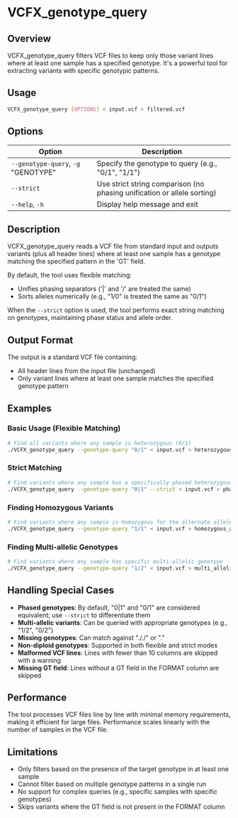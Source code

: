 # VCFX_genotype_query

## Overview

VCFX_genotype_query filters VCF files to keep only those variant lines where at least one sample has a specified genotype. It's a powerful tool for extracting variants with specific genotypic patterns.

## Usage

```bash
VCFX_genotype_query [OPTIONS] < input.vcf > filtered.vcf
```

## Options

| Option | Description |
|--------|-------------|
| `--genotype-query`, `-g` "GENOTYPE" | Specify the genotype to query (e.g., "0/1", "1/1") |
| `--strict` | Use strict string comparison (no phasing unification or allele sorting) |
| `--help`, `-h` | Display help message and exit |

## Description

VCFX_genotype_query reads a VCF file from standard input and outputs variants (plus all header lines) where at least one sample has a genotype matching the specified pattern in the 'GT' field.

By default, the tool uses flexible matching:
- Unifies phasing separators ('|' and '/' are treated the same)
- Sorts alleles numerically (e.g., "1/0" is treated the same as "0/1")

When the `--strict` option is used, the tool performs exact string matching on genotypes, maintaining phase status and allele order.

## Output Format

The output is a standard VCF file containing:
- All header lines from the input file (unchanged)
- Only variant lines where at least one sample matches the specified genotype pattern

## Examples

### Basic Usage (Flexible Matching)

```bash
# Find all variants where any sample is heterozygous (0/1)
./VCFX_genotype_query --genotype-query "0/1" < input.vcf > heterozygous.vcf
```

### Strict Matching

```bash
# Find variants where any sample has a specifically phased heterozygous genotype (0|1)
./VCFX_genotype_query --genotype-query "0|1" --strict < input.vcf > phased_heterozygous.vcf
```

### Finding Homozygous Variants

```bash
# Find variants where any sample is homozygous for the alternate allele
./VCFX_genotype_query --genotype-query "1/1" < input.vcf > homozygous_alt.vcf
```

### Finding Multi-allelic Genotypes

```bash
# Find variants where any sample has specific multi-allelic genotype
./VCFX_genotype_query --genotype-query "1/2" < input.vcf > multi_allelic.vcf
```

## Handling Special Cases

- **Phased genotypes**: By default, "0|1" and "0/1" are considered equivalent; use `--strict` to differentiate them
- **Multi-allelic variants**: Can be queried with appropriate genotypes (e.g., "1/2", "0/2")
- **Missing genotypes**: Can match against "././" or "."
- **Non-diploid genotypes**: Supported in both flexible and strict modes
- **Malformed VCF lines**: Lines with fewer than 10 columns are skipped with a warning
- **Missing GT field**: Lines without a GT field in the FORMAT column are skipped

## Performance

The tool processes VCF files line by line with minimal memory requirements, making it efficient for large files. Performance scales linearly with the number of samples in the VCF file.

## Limitations

- Only filters based on the presence of the target genotype in at least one sample
- Cannot filter based on multiple genotype patterns in a single run
- No support for complex queries (e.g., specific samples with specific genotypes)
- Skips variants where the GT field is not present in the FORMAT column 